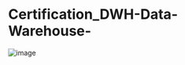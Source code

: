 # Certification_DWH-Data-Warehouse-

![image](https://user-images.githubusercontent.com/85709710/180602960-52b42c68-0a0a-475f-a456-5340a599ed9b.png)
